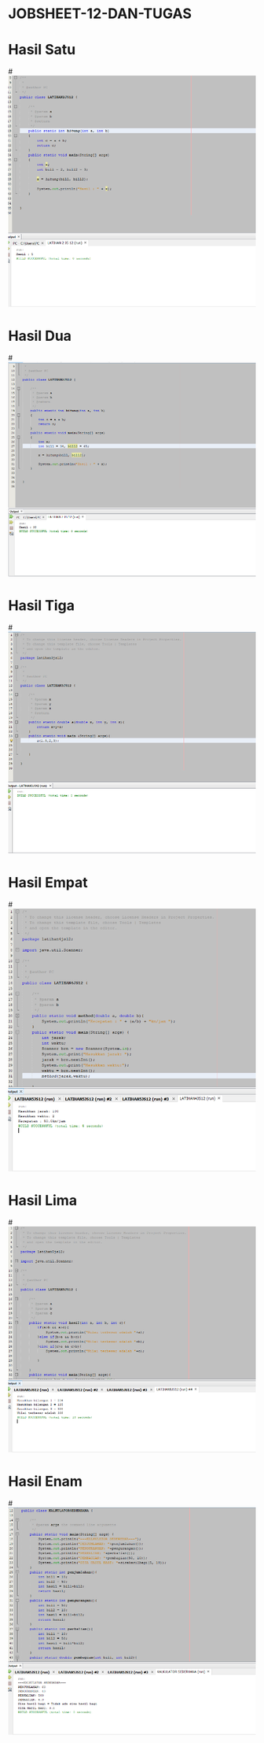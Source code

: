 # JOBSHEET-12-DAN-TUGAS
# Hasil Satu
#![AltText](https://github.com/sabrinaamelia07/JOBSHEET-12-DAN-TUGAS/blob/master/Capture%20lat%202.1%20js%2012.PNG "Hasil Satu")
# Hasil Dua
#![AltText](https://github.com/sabrinaamelia07/JOBSHEET-12-DAN-TUGAS/blob/master/Capture%20lat%202.2%20js%2012.PNG "Hasil Dua")
# Hasil Tiga
#![AltText](https://github.com/sabrinaamelia07/JOBSHEET-12-DAN-TUGAS/blob/master/Capture%20lat%203.PNG "Hasil Tiga")
# Hasil Empat
#![AltText](https://github.com/sabrinaamelia07/JOBSHEET-12-DAN-TUGAS/blob/master/Capture%20lat%204%20js%2012.PNG "Hasil Empat")
# Hasil Lima
#![AltText](https://github.com/sabrinaamelia07/JOBSHEET-12-DAN-TUGAS/blob/master/Capture%20lat%205%20js%2012.PNG "Hasil Lima")
# Hasil Enam
#![AltText](https://github.com/sabrinaamelia07/JOBSHEET-12-DAN-TUGAS/blob/master/Capture%20tugas%20kalkulator.PNG "Hasil Enam")
